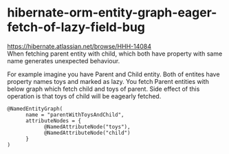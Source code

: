 # hibernate-orm-entity-graph-eager-fetch-of-lazy-field-bug

https://hibernate.atlassian.net/browse/HHH-14084 </br>
When fetching parent entity with child, which both have property with same name generates unexpected behaviour.

For example imagine you have Parent and Child entity. Both of entites have property names toys and marked as lazy. 
You fetch Parent entities with below graph which fetch child and toys of parent. 
Side effect of this operation is that toys of child will be eagearly fetched.
```
@NamedEntityGraph(
      name = "parentWithToysAndChild",
      attributeNodes = {
            @NamedAttributeNode("toys"),
            @NamedAttributeNode("child")
      }
)
```
